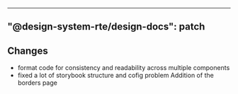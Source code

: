---
  "@design-system-rte/design-docs": patch
  ---
  
  ## Changes

- format code for consistency and readability across multiple components
- fixed a lot of storybook structure and cofig problem Addition of the borders page
